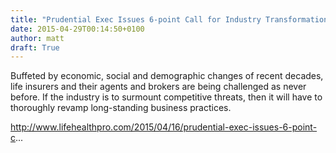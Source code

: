 ```yaml
---
title: "Prudential Exec Issues 6-point Call for Industry Transformation"
date: 2015-04-29T00:14:50+0100
author: matt
draft: True
---
```

Buffeted by economic, social and demographic changes of recent decades, life insurers and their agents and brokers are being challenged as never before. If the industry is to surmount competitive threats, then it will have to thoroughly revamp long-standing business practices.

http://www.lifehealthpro.com/2015/04/16/prudential-exec-issues-6-point-c...

